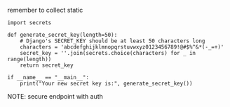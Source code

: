 remember to collect static

```
import secrets

def generate_secret_key(length=50):
    # Django's SECRET_KEY should be at least 50 characters long
    characters = 'abcdefghijklmnopqrstuvwxyz0123456789!@#$%^&*(-_=+)'
    secret_key = ''.join(secrets.choice(characters) for _ in range(length))
    return secret_key

if __name__ == "__main__":
    print("Your new secret key is:", generate_secret_key())

```

NOTE: secure endpoint with auth
